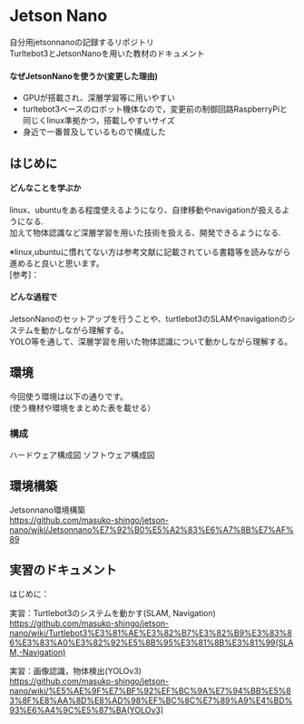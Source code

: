 # Jetson Nano
自分用jetsonnanoの記録するリポジトリ  
Turltebot3とJetsonNanoを用いた教材のドキュメント  

#### なぜJetsonNanoを使うか(変更した理由)
* GPUが搭載され、深層学習等に用いやすい
* turltebot3ベースのロボット機体なので，変更前の制御回路RaspberryPiと同じくlinux準拠かつ，搭載しやすいサイズ
* 身近で一番普及しているもので構成した

## はじめに
#### どんなことを学ぶか
linux、ubuntuをある程度使えるようになり、自律移動やnavigationが扱えるようになる.  
加えて物体認識など深層学習を用いた技術を扱える、開発できるようになる.

※linux,ubuntuに慣れてない方は参考文献に記載されている書籍等を読みながら進めると良いと思います。  
[参考]：
#### どんな過程で
JetsonNanoのセットアップを行うことや、turtlebot3のSLAMやnavigationのシステムを動かしながら理解する。  
YOLO等を通して、深層学習を用いた物体認識について動かしながら理解する。


## 環境
今回使う環境は以下の通りです。  
(使う機材や環境をまとめた表を載せる）

### 構成
ハードウェア構成図
ソフトウェア構成図
## 環境構築
Jetsonnano環境構築  
https://github.com/masuko-shingo/jetson-nano/wiki/Jetsonnano%E7%92%B0%E5%A2%83%E6%A7%8B%E7%AF%89

## 実習のドキュメント
はじめに：

実習：Turtlebot3のシステムを動かす(SLAM, Navigation)  
https://github.com/masuko-shingo/jetson-nano/wiki/Turtlebot3%E3%81%AE%E3%82%B7%E3%82%B9%E3%83%86%E3%83%A0%E3%82%92%E5%8B%95%E3%81%8B%E3%81%99(SLAM,-Navigation)

実習：画像認識，物体検出(YOLOv3)  
https://github.com/masuko-shingo/jetson-nano/wiki/%E5%AE%9F%E7%BF%92%EF%BC%9A%E7%94%BB%E5%83%8F%E8%AA%8D%E8%AD%98%EF%BC%8C%E7%89%A9%E4%BD%93%E6%A4%9C%E5%87%BA(YOLOv3)

